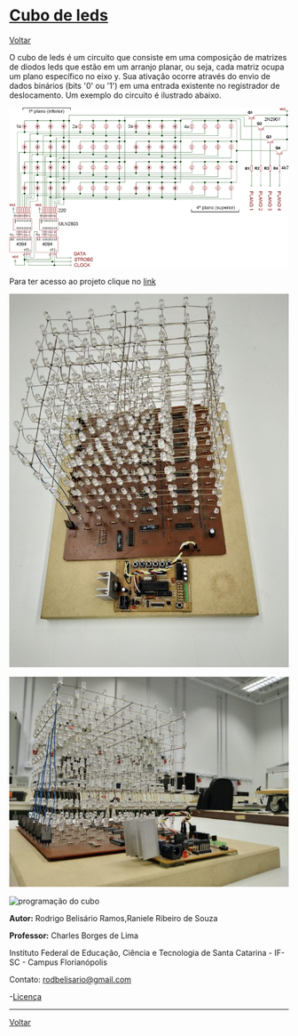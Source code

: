 # [Cubo de leds](https://github.com/Kallarari/lpae.github.io/tree/master/projetos/leds%20cube)

[Voltar](https://lpae.github.io/estudos/)

O cubo de leds é um circuito que consiste em uma composição de matrizes de diodos leds que estão em um arranjo planar, ou seja, cada matriz ocupa um plano específico no eixo y. Sua ativação ocorre através do envio de dados binários (bits '0' ou '1') em uma entrada existente no registrador de deslocamento. Um exemplo do circuito é ilustrado abaixo.



![](.\Imagens\cubo.png)


Para ter acesso ao projeto clique no [link ](https://drive.google.com/open?id=0BxypEsuCzldFdzN6elYwenJZX1lJckE4ak5DdUZoNnk5ek1v)

![cubo suerior](https://github.com/LPAE/lpae.github.io/blob/master/estudos/Cubo/Imagens/imagem%20superior.jpeg?raw=true)


![cubo inferior](https://github.com/LPAE/lpae.github.io/blob/master/estudos/Cubo/Imagens/cubo%20inferior.jpeg?raw=true)


![programação do cubo](https://github.com/LPAE/lpae.github.io/blob/master/estudos/Cubo/Imagens/giphy.gif?raw=true)

__Autor:__
Rodrigo Belisário Ramos,Raniele Ribeiro de Souza
<br/>

__Professor:__
Charles Borges de Lima
<br>


Instituto Federal de Educação, Ciência e Tecnologia de Santa Catarina - IF-SC - Campus Florianópolis
<br/>

Contato:
rodbelisario@gmail.com


-[Licença](./license)

---
[Voltar](https://lpae.github.io/)

